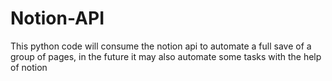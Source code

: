# Notion-API
This python code will consume the notion api to automate a full save of a group of pages, in the future it may also automate some tasks with the help of notion
